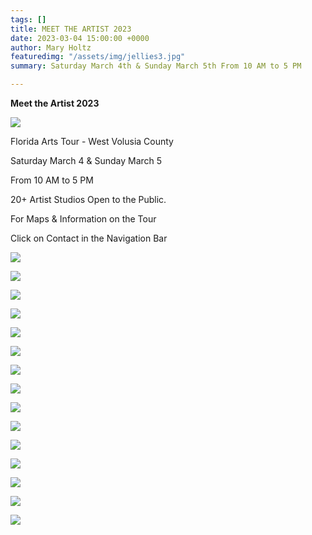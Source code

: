 ```yaml
---
tags: []
title: MEET THE ARTIST 2023
date: 2023-03-04 15:00:00 +0000
author: Mary Holtz
featuredimg: "/assets/img/jellies3.jpg"
summary: Saturday March 4th & Sunday March 5th From 10 AM to 5 PM

---
```

**Meet the Artist 2023**

![](/assets/img/event1.jpg)

Florida Arts Tour - West Volusia County

Saturday March 4 & Sunday March 5

From 10 AM to 5 PM

20+ Artist Studios Open to the Public.

For Maps & Information on the Tour

Click on Contact in the Navigation Bar

![](/assets/img/morning-bouquet-72.webp)

![](/assets/img/sea-garden-72.webp)

![](/assets/img/kitty-galore-72.webp)

![](/assets/img/star-fusion-72.jpg)

![](/assets/img/pina-colada-jelly-72.jpg)

![](/assets/img/martina-rossi-jelly-72.jpg)

![](/assets/img/lady-valentina-72.jpeg)

![](/assets/img/lady-mojito-jelly-72.jpeg)

![](/assets/img/lady-justice-72.jpg)

![](/assets/img/isabeli-jelly-72.jpg)

![](/assets/img/durga-72.jpg)

![](/assets/img/dancing-diva-72.jpg)

![](/assets/img/confetti-jelly-72.jpeg)

![](/assets/img/kir-royal-jelly-72.jpg)

![](/assets/img/psychedelic-sunday-72.jpg)